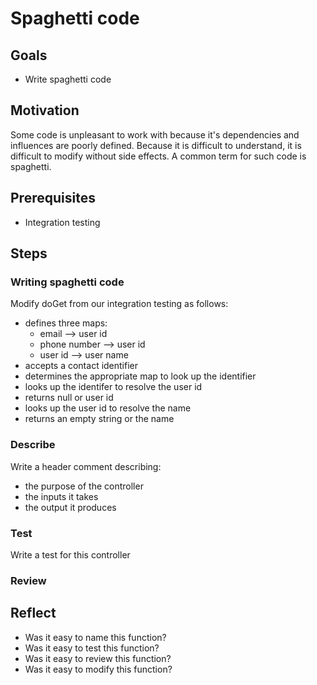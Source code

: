 # Spaghetti code

## Goals

* Write spaghetti code

## Motivation

Some code is unpleasant to work with because it's dependencies and influences are poorly defined. Because it is difficult to understand, it is difficult to modify without side effects. A common term for such code is spaghetti.

## Prerequisites

* Integration testing

## Steps

### Writing spaghetti code

Modify doGet from our integration testing as follows:
* defines three maps:
	* email --> user id
	* phone number --> user id
	* user id --> user name
* accepts a contact identifier
* determines the appropriate map to look up the identifier
* looks up the identifer to resolve the user id
* returns null or user id
* looks up the user id to resolve the name
* returns an empty string or the name

### Describe

Write a header comment describing:
* the purpose of the controller
* the inputs it takes
* the output it produces

### Test

Write a test for this controller

### Review

## Reflect

* Was it easy to name this function?
* Was it easy to test this function?
* Was it easy to review this function?
* Was it easy to modify this function?
